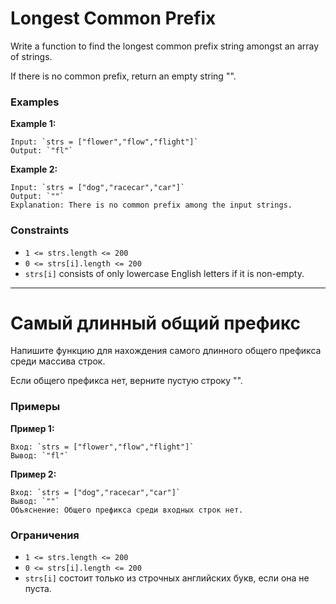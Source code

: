 # Longest Common Prefix

Write a function to find the longest common prefix string amongst an array of strings.

If there is no common prefix, return an empty string "".

### Examples

**Example 1:**

```
Input: `strs = ["flower","flow","flight"]`
Output: `"fl"`
```

**Example 2:**

```
Input: `strs = ["dog","racecar","car"]`
Output: `""`
Explanation: There is no common prefix among the input strings.
```

### Constraints

*   `1 <= strs.length <= 200`
*   `0 <= strs[i].length <= 200`
*   `strs[i]` consists of only lowercase English letters if it is non-empty.

---

# Самый длинный общий префикс

Напишите функцию для нахождения самого длинного общего префикса среди массива строк.

Если общего префикса нет, верните пустую строку "".

### Примеры

**Пример 1:**

```
Вход: `strs = ["flower","flow","flight"]`
Вывод: `"fl"`
```

**Пример 2:**

```
Вход: `strs = ["dog","racecar","car"]`
Вывод: `""`
Объяснение: Общего префикса среди входных строк нет.
```

### Ограничения

*   `1 <= strs.length <= 200`
*   `0 <= strs[i].length <= 200`
*   `strs[i]` состоит только из строчных английских букв, если она не пуста.